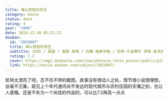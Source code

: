 ```yaml
---
title: 难以宽慰的农庄
category: movie
status: done
rating: 4
year: "1995"
date: 2019-12-30 05:21:23
douban:
  id: "2033097"
  title: 难以宽慰的农庄
  subtitle: 1995 / 英国 / 喜剧 爱情 / 约翰·施莱辛格 / 凯特·贝金赛尔 伊恩·麦克莱恩
  rating: 7.2
  cover: https://img1.doubanio.com/view/photo/m_ratio_poster/public/p2209480618.jpg
  link: https://movie.douban.com/subject/2033097/
---
```


凯特太漂亮了吧，忍不住不停的截图。故事没有很动人之处，情节很小说很理想，丝毫不沉重。窥见上个年代通讯尚不发达时现代城市与农村庄园的天壤之别，也让人感慨。还是不失为一个尚佳的作品的，可以比7.2再高一点点
